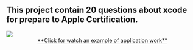## This project contain 20 questions about xcode for prepare to Apple Certification.

<img src="https://github.com/ko1om8o/Certification-Test/blob/master/raw/CertificationTestReadmePic.png" align="center">

<div align="center"><a href="https://youtu.be/2zJyqlvA-K8" align = "center"> **Click for watch an example of application work** </a></div>

